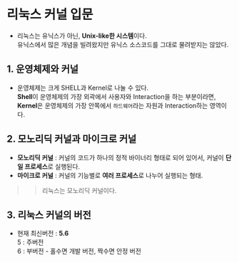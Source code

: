 

# 리눅스 커널 입문  

* 리눅스는 유닉스가 아닌, **Unix-like한 시스템**이다.  
유닉스에서 많은 개념을 빌려왔지만 유닉스 소스코드를 그대로 물려받지는 않았다.  

## 1. 운영체제와 커널  

* 운영체제는 크게 SHELL과 Kernel로 나눌 수 있다.  
**Shell**이 운영체제의 가장 외곽에서 사용자와 Interaction을 하는 부분이라면,  
**Kernel**은 운영체제의 가장 안쪽에서 `하드웨어`라는 자원과 Interaction하는 영역이다.  




## 2. 모노리딕 커널과 마이크로 커널  

* **모노리딕 커널** : 커널의 코드가 하나의 정적 바이너리 형태로 되어 있어서, 커널이 **단일 프로세스**로 실행된다.  
* **마이크로 커널** : 커널의 기능별로 **여러 프로세스**로 나누어 실행되는 형태.  

>> 리눅스는 모노리딕 커널이다.  


## 3. 리눅스 커널의 버전  
* 현재 최신버전 : **5.6**  
5 : 주버전   
6 : 부버전 - 홀수면 개발 버전, 짝수면 안정 버전  



